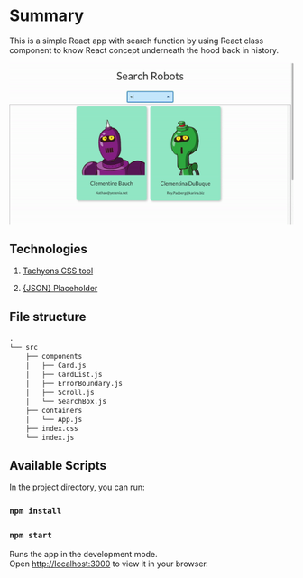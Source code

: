 # Summary

This is a simple React app with search function by using React class component to know React concept underneath the hood back in history.

![](./demo-image/react-class-component-search-robots.gif)

## Technologies

1. [Tachyons CSS tool](https://tachyons.io/) 

2. [{JSON} Placeholder](https://jsonplaceholder.typicode.com/)

## File structure

```
.
└── src
    ├── components
    │   ├── Card.js
    │   ├── CardList.js
    │   ├── ErrorBoundary.js
    │   ├── Scroll.js
    │   └── SearchBox.js
    ├── containers
    │   └── App.js
    ├── index.css
    └── index.js
```

## Available Scripts

In the project directory, you can run:

### `npm install`

### `npm start`

Runs the app in the development mode.\
Open [http://localhost:3000](http://localhost:3000) to view it in your browser.

